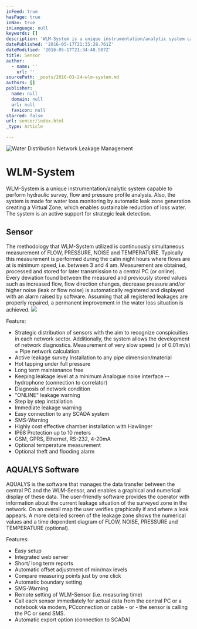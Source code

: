 ```yaml
---
inFeed: true
hasPage: true
inNav: true
inLanguage: null
keywords: []
description: 'WLM-System is a unique instrumentation/analytic system capable to perform hydraulic survey, flow and pressure profile analysis. Also, the system is made for water loss monitoring by automatic leak zone generation creating a Virtual Zone, which enables sustainable reduction of loss water. The system is an active support for strategic leak detection.'
datePublished: '2016-05-17T21:35:28.761Z'
dateModified: '2016-05-17T21:34:48.507Z'
title: Sensor
author:
  - name: ''
    url: ''
sourcePath: _posts/2016-03-24-wlm-system.md
authors: []
publisher:
  name: null
  domain: null
  url: null
  favicon: null
starred: false
url: sensor/index.html
_type: Article

---
```

![Water Distribution Network Leakage Management](https://the-grid-user-content.s3-us-west-2.amazonaws.com/bb4301fd-1aab-4536-aa49-c33cc871187d.png)

# WLM-System

WLM-System is a unique instrumentation/analytic system capable to perform hydraulic survey, flow and pressure profile analysis. Also, the system is made for water loss monitoring by automatic leak zone generation creating a Virtual Zone, which enables sustainable reduction of loss water. The system is an active support for strategic leak detection.

## Sensor

The methodology that WLM-System utilized is continuously simultaneous measurement of FLOW, PRESSURE, NOISE and TEMPERATURE. Typically this measurement is performed during the calm night hours where flows are at is minimum speed, i.e. between 3 and 4 am. Measurement are obtained, processed and stored for later transmission to a central PC (or online). Every deviation found between the measured and previously stored values such as increased flow, flow direction changes, decrease pressure and/or higher noise (leak or flow noise) is automatically registered and displayed with an alarm raised by software. Assuming that all registered leakages are properly repaired, a permanent improvement in the water loss situation is achieved.
![](https://the-grid-user-content.s3-us-west-2.amazonaws.com/948e63f3-334d-4581-be8a-2abd7496f6c5.jpg)

Feature:

* Strategic distribution of sensors with the aim to recognize conspicuities in each network sector. Additionally, the system allows the development of network diagnostics. Measurement of very slow speed (v of 0.01 m/s) = Pipe network calculation.
* Active leakage survey Installation to any pipe dimension/material
* Hot tapping under full pressure
* Long term maintenance free
* Keeping leakage level at a minimum Analogue noise interface -- hydrophone (connection to correlator)
* Diagnosis of network condition
* "ONLINE" leakage warning
* Step by step installation
* Immediate leakage warning
* Easy connection to any SCADA system
* SMS-Warning
* Highly cost effective chamber installation with Hawlinger
* IP68 Protection up to 10 meters
* GSM, GPRS, Ethernet, RS-232, 4-20mA
* Optional temperature measurement
* Optional theft and flooding alarm

## AQUALYS Software

AQUALYS is the software that manages the data transfer between the central PC and the WLM-Sensor, and enables a graphical and numerical display of these data. The user-friendly software provides the operator with information about the current leakage situation of the surveyed zone in the network. On an overall map the user verifies graphically if and where a leak appears. A more detailed screen of the leakage zone shows the numerical values and a time dependent diagram of FLOW, NOISE, PRESSURE and TEMPERATURE (optional).

Features:

* Easy setup
* Integrated web server
* Short/ long term reports
* Automatic offset adjustment of min/max levels
* Compare measuring points just by one click
* Automatic boundary setting
* SMS-Warning
* Remote setting of WLM-Sensor (i.e. measuring time)
* Call each sensor immediately for actual data from the central PC or a notebook via modem, PCconnection or cable - or - the sensor is calling the PC or send SMS.
* Automatic export option (connection to SCADA)
